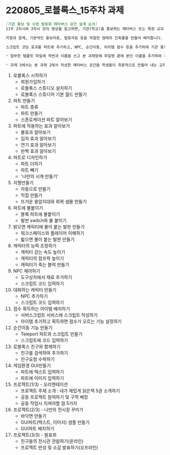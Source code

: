 # 220805_로블록스_15주차 과제
```markdown
[기관 홍보 및 수업 발표회 메타버스 공간 설계 순서]
11주 2차시와 3차시 강의 영상을 참고하면, 기관(학교)을 홍보하는 메타버스 또는 특정 교과 수업에서 만든 결과물 발표회(전시회) 메타버스 공간을 만들 수 있습니다.

지형과 함께, 기본적인 홍보자료, 발표자료 등을 적절한 형태의 건축물을 만들어 배치합니다. 여기에 그치지 않고, 본 과목 교재 Part01 ~ Part05에서 소개한 여러 스크립트 코딩 효과를 추가하여 홍보 및 발표회 메타버스 공간을 만들고자 합니다.

스크립트 코딩 효과를 파트에 추가하고, NPC, 순간이동, 아이템 점수 등을 추가하여 기관 홍보 또는 수업 발표회 메타버스 공간을 만들어야 한다면, 여러분들이 생각하는 메타버스 설계 순서를 1p 이내로 기술하여 제출바랍니다.

* 첨부한 템플릿 파일에 학번과 이름을 쓰고 본 과제방에 파일명 끝에 본인 이름을 추가하여 제출바랍니다.

* 과제 3에서는 본 과제 2에서 작성한 메타버스 공간을 학생들이 최종적으로 만들어 내는 교육프로그램(17차시)을 제출하오니, 이점 고려하여 본 과제 2 내용을 제출바랍니다.
```

1. 로블록스 시작하기
    - 회원가입하기
    - 로블록스 스튜디오 설치하기
    - 로블록스 스튜디어 기본 월드 만들기
2. 파트 만들기
   - 파트 종류
   - 파트 만들기
   - 스폰로케이션 파트 알아보기
3. 파트에 적용하는 효과 알아보기
   - 불효과 알아보기
   - 입자 효과 알아보기
   - 연기 효과 알아보기
   - 반짝 효과 알아보기
4. 파트로 디자인하기
   - 파트 더하기
   - 파트 빼기
   - '나만의 시계 만들기'
5. 지형만들기
   - 자동으로 만들기
   - 직접 만들기
   - 뜨거운 용암지대와 회복 샘물 만들기
6. 파트에 불붙이기
   - 블록 파트에 불붙이기
   - 발판 switch와 불 붙이기
7. 밝으면 캐릭터에 불이 붙는 발판 만들기
   - 워크스페이스와 플레이어 이해하기
   - 밟으면 불이 붙는 발판 만들기
8. 캐릭터의 능력 조정하기
   - 캐릭터 걷는 속도 높이기
   - 캐릭터의 점프력 높이기
   - 캐릭터가 죽는 블럭 만들기
9.  NPC 제어하기
    - 도구상자에서 재료 추가하기
    - 스크립트 코드 입력하기
10. 대화하는 캐릭터 만들기
    - NPC 추가하기
    - 스크립트 코드 입력하기
11. 점수 획득하는 아이템 배치하기
    - 서버스크립트 서비스에 스크립트 작성하기 
    - 아이템 추가하고 획득하면 점수가 오르는 기능 설정하기
12. 순간이동 기능 만들기
    - Teleport 파트와 스크립트 만들기
    - 스크립트에 코드 입력하기
13. 로블록스 친구와 함께하기
    - 친구를 검색하여 추가하기
    - 친구요청 수락하기
14. 게임환경 GUI만들기
    - 파트에 텍스트 입력하기
    - 파트에 이미지 입력하기
15. 프로젝트(1/3) - 오리엔테이션
    - 프로젝트 주제 소개 : 내가 재밌게 읽은책 5권 소개하기
    - 공동 프로젝트 참여하기 및 구역 배정
    - 공동 작업시 지켜야할 점 5가지
16. 프로젝트(2/3) - 나만의 전시장 꾸미기
    - 바닥면 만들기
    - GUI파트(텍스트, 이미지) 샘플 만들기
    - GUI파트 배치하기
17. 프로젝트(3/3) - 발표회
    - 친구들의 전시관 관람하기(온라인)
    - 프로젝트 반성 및 소감 발표하기(오프라인)
